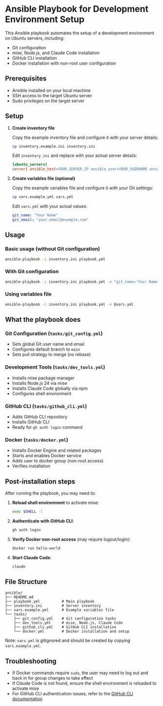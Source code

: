 # Ansible Playbook for Development Environment Setup

This Ansible playbook automates the setup of a development environment on Ubuntu servers, including:

- Git configuration
- mise, Node.js, and Claude Code installation
- GitHub CLI installation
- Docker installation with non-root user configuration

## Prerequisites

- Ansible installed on your local machine
- SSH access to the target Ubuntu server
- Sudo privileges on the target server

## Setup

1. **Create inventory file**

   Copy the example inventory file and configure it with your server details:

   ```bash
   cp inventory.example.ini inventory.ini
   ```

   Edit `inventory.ini` and replace with your actual server details:

   ```ini
   [ubuntu_servers]
   server1 ansible_host=YOUR_SERVER_IP ansible_user=YOUR_USERNAME ansible_ssh_private_key_file=~/.ssh/smartphone_vibe_coding
   ```

2. **Create variables file (optional)**

   Copy the example variables file and configure it with your Git settings:

   ```bash
   cp vars.example.yml vars.yml
   ```

   Edit `vars.yml` with your actual values:

   ```yaml
   git_name: "Your Name"
   git_email: "your.email@example.com"
   
   ```

## Usage

### Basic usage (without Git configuration)

```bash
ansible-playbook -i inventory.ini playbook.yml
```

### With Git configuration

```bash
ansible-playbook -i inventory.ini playbook.yml -e "git_name='Your Name'" -e "git_email='your.email@example.com'"
```

### Using variables file

```bash
ansible-playbook -i inventory.ini playbook.yml -e @vars.yml
```

## What the playbook does

### Git Configuration (`tasks/git_config.yml`)
- Sets global Git user name and email
- Configures default branch to `main`
- Sets pull strategy to merge (no rebase)

### Development Tools (`tasks/dev_tools.yml`)
- Installs mise package manager
- Installs Node.js 24 via mise
- Installs Claude Code globally via npm
- Configures shell environment

### GitHub CLI (`tasks/github_cli.yml`)
- Adds GitHub CLI repository
- Installs GitHub CLI
- Ready for `gh auth login` command

### Docker (`tasks/docker.yml`)
- Installs Docker Engine and related packages
- Starts and enables Docker service
- Adds user to docker group (non-root access)
- Verifies installation


## Post-installation steps

After running the playbook, you may need to:

1. **Reload shell environment** to activate mise:
   ```bash
   exec $SHELL -l
   ```

2. **Authenticate with GitHub CLI**:
   ```bash
   gh auth login
   ```

3. **Verify Docker non-root access** (may require logout/login):
   ```bash
   docker run hello-world
   ```

4. **Start Claude Code**:
   ```bash
   claude
   ```

## File Structure

```
ansible/
├── README.md
├── playbook.yml          # Main playbook
├── inventory.ini         # Server inventory
├── vars.example.yml      # Example variables file
└── tasks/
    ├── git_config.yml    # Git configuration tasks
    ├── dev_tools.yml     # mise, Node.js, Claude Code
    ├── github_cli.yml    # GitHub CLI installation
    └── docker.yml        # Docker installation and setup
```

Note: `vars.yml` is gitignored and should be created by copying `vars.example.yml`.

## Troubleshooting

- If Docker commands require `sudo`, the user may need to log out and back in for group changes to take effect
- If Claude Code is not found, ensure the shell environment is reloaded to activate mise
- For GitHub CLI authentication issues, refer to the [GitHub CLI documentation](https://cli.github.com/manual/)